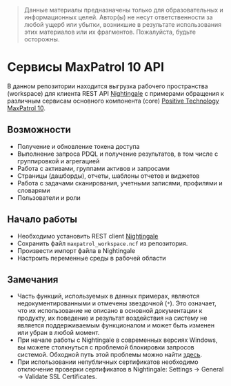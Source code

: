  >Данные материалы предназначены только для образовательных и информационных целей. Автор(ы) не несут ответственности за любой ущерб или убытки, возникшие в результате использования этих материалов или их фрагментов. Пожалуйста, будьте осторожны.

# Сервисы MaxPatrol 10 API

В данном репозитории находится выгрузка рабочего пространства (workspace) для клиента REST API [Nightingale](https://nightingale.rest/) с примерами обращения к различным сервисам основного компонента (core) [Positive Technology MaxPatrol 10](https://help.ptsecurity.com/projects/maxpatrol10/26.1/ru-RU/help/93816075).

## Возможности

- Получение и обновление токена доступа
- Выполнение запроса PDQL и получение результатов, в том числе с группировкой и агрегацией
- Работа с активами, группами активов и запросами
- Страницы (дашборды), отчеты, шаблоны отчетов и виджетов
- Работа с задачами сканирования, учетными записями, профилями и словарями
- Пользователи и роли

## Начало работы

- Необходимо установить REST client [Nightingale](https://nightingale.rest/)
- Сохранить файл `maxpatrol_workspace.ncf` из репозитория.
- Произвести импорт файла в Nightingale
- Настроить переменные среды в рабочей области
## Замечания

- Часть функций,  используемых в данных примерах, являются недокументированными и отмечены звездочной (`*`). Это означает, что их использование не описано в основной документации к продукту, их поведение и результат воздействия на систему не является поддерживаемым функционалом и может быть изменен или убран в любой момент. 
- При начале работы с Nightingale в современных версиях Windows, вы можете столкнуться с проблемой блокировки запросов системой. Обходной путь этой проблемы можно найти [здесь](https://github.com/jenius-apps/nightingale-rest-api-client/blob/main/docs/localhost.md).
- При использовании непубличных сертификатов необходимо отключение проверки сертификатов в Nightingale: Settings -> General -> Validate SSL Certificates.
